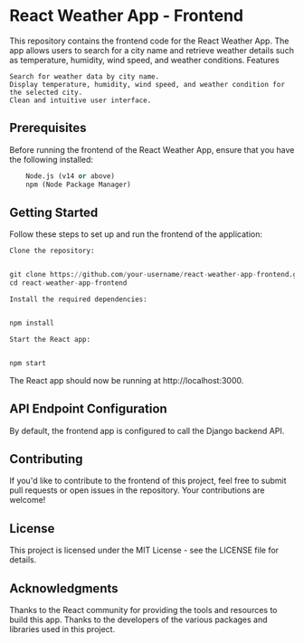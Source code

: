 # React Weather App - Frontend

This repository contains the frontend code for the React Weather App. The app allows users to search for a city name and retrieve weather details such as temperature, humidity, wind speed, and weather conditions.
Features

    Search for weather data by city name.
    Display temperature, humidity, wind speed, and weather condition for the selected city.
    Clean and intuitive user interface.

## Prerequisites

Before running the frontend of the React Weather App, ensure that you have the following installed:
```python
    Node.js (v14 or above)
    npm (Node Package Manager)
```
## Getting Started

Follow these steps to set up and run the frontend of the application:

    Clone the repository:

```python

git clone https://github.com/your-username/react-weather-app-frontend.git
cd react-weather-app-frontend
````
    Install the required dependencies:

```python

npm install
```
    Start the React app:

```python

npm start
```
The React app should now be running at http://localhost:3000.
## API Endpoint Configuration

By default, the frontend app is configured to call the Django backend API.


## Contributing

If you'd like to contribute to the frontend of this project, feel free to submit pull requests or open issues in the repository. Your contributions are welcome!
## License

This project is licensed under the MIT License - see the LICENSE file for details.
## Acknowledgments

Thanks to the React community for providing the tools and resources to build this app.
Thanks to the developers of the various packages and libraries used in this project.

